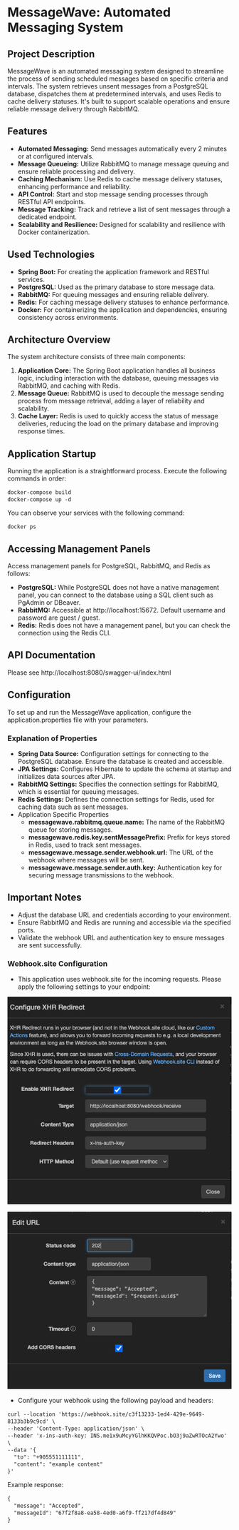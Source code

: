# MessageWave: Automated Messaging System

## Project Description
MessageWave is an automated messaging system designed to streamline the process of 
sending scheduled messages based on specific criteria and intervals. 
The system retrieves unsent messages from a PostgreSQL database, dispatches 
them at predetermined intervals, and uses Redis to cache delivery statuses. 
It's built to support scalable operations and ensure reliable message delivery 
through RabbitMQ.

## Features
- **Automated Messaging:** Send messages automatically every 2 minutes or at configured intervals.
- **Message Queueing:** Utilize RabbitMQ to manage message queuing and ensure reliable processing and delivery.
- **Caching Mechanism:** Use Redis to cache message delivery statuses, enhancing performance and reliability.
- **API Control:** Start and stop message sending processes through RESTful API endpoints.
- **Message Tracking:** Track and retrieve a list of sent messages through a dedicated endpoint.
- **Scalability and Resilience:** Designed for scalability and resilience with Docker containerization.

## Used Technologies
- **Spring Boot:** For creating the application framework and RESTful services.
- **PostgreSQL:** Used as the primary database to store message data.
- **RabbitMQ:** For queuing messages and ensuring reliable delivery.
- **Redis:** For caching message delivery statuses to enhance performance.
- **Docker:** For containerizing the application and dependencies, ensuring consistency across environments.

## Architecture Overview
The system architecture consists of three main components:
1. **Application Core:** The Spring Boot application handles all business logic, including interaction with the database, queuing messages via RabbitMQ, and caching with Redis.
2. **Message Queue:** RabbitMQ is used to decouple the message sending process from message retrieval, adding a layer of reliability and scalability.
3. **Cache Layer:** Redis is used to quickly access the status of message deliveries, reducing the load on the primary database and improving response times.

## Application Startup
Running the application is a straightforward process. Execute the following commands in order:
```
docker-compose build
docker-compose up -d
```
You can observe your services with the following command:
```
docker ps
```

## Accessing Management Panels
Access management panels for PostgreSQL, RabbitMQ, and Redis as follows:
- **PostgreSQL:** While PostgreSQL does not have a native management panel, you can connect to the database using a SQL client such as PgAdmin or DBeaver.
- **RabbitMQ:** Accessible at http://localhost:15672. Default username and password are guest / guest.
- **Redis:** Redis does not have a management panel, but you can check the connection using the Redis CLI.

## API Documentation
Please see http://localhost:8080/swagger-ui/index.html

## Configuration
To set up and run the MessageWave application, configure the application.properties file with your parameters.
### Explanation of Properties
- **Spring Data Source:** Configuration settings for connecting to the PostgreSQL database. Ensure the database is created and accessible.
- **JPA Settings:** Configures Hibernate to update the schema at startup and initializes data sources after JPA.
- **RabbitMQ Settings:** Specifies the connection settings for RabbitMQ, which is essential for queuing messages.
- **Redis Settings:** Defines the connection settings for Redis, used for caching data such as sent messages.
- Application Specific Properties
  - **messagewave.rabbitmq.queue.name:** The name of the RabbitMQ queue for storing messages.
  - **messagewave.redis.key.sentMessagePrefix:** Prefix for keys stored in Redis, used to track sent messages.
  - **messagewave.message.sender.webhook.url:** The URL of the webhook where messages will be sent.
  - **messagewave.message.sender.auth.key:** Authentication key for securing message transmissions to the webhook.
## Important Notes
- Adjust the database URL and credentials according to your environment.
- Ensure RabbitMQ and Redis are running and accessible via the specified ports.
- Validate the webhook URL and authentication key to ensure messages are sent successfully.

### Webhook.site Configuration
- This application uses webhook.site for the incoming requests. Please apply the following settings to your endpoint:

![Webhook XHR Redirection](images/webhook_redirect.png)

![Webhook Edit URL](images/webhook_edit_url.png)

- Configure your webhook using the following payload and headers:
```
curl --location 'https://webhook.site/c3f13233-1ed4-429e-9649-8133b3b9c9cd' \
--header 'Content-Type: application/json' \
--header 'x-ins-auth-key: INS.me1x9uMcyYGlhKKQVPoc.bO3j9aZwRTOcA2Ywo' \
--data '{
  "to": "+905551111111",
  "content": "example content"
}'
```

Example response:
```
{
  "message": "Accepted",
  "messageId": "67f2f8a8-ea58-4ed0-a6f9-ff217df4d849"
}
```
